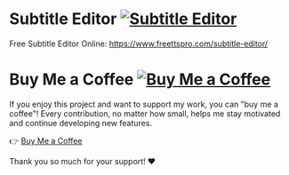 # Subtitle Editor [![Subtitle Editor](https://img.shields.io/badge/Subtitle%20Editor-Enabled-brightgreen)](https://www.freettspro.com/subtitle-editor/)
Free Subtitle Editor Online: https://www.freettspro.com/subtitle-editor/

# Buy Me a Coffee [![Buy Me a Coffee](https://img.shields.io/badge/Buy%20Me%20a%20Coffee-☕-FF813F)](https://buymeacoffee.com/rogerphandev)

If you enjoy this project and want to support my work, you can "buy me a coffee"! Every contribution, no matter how small, helps me stay motivated and continue developing new features.

👉 [Buy Me a Coffee](https://buymeacoffee.com/rogerphandev)

Thank you so much for your support! ❤️
